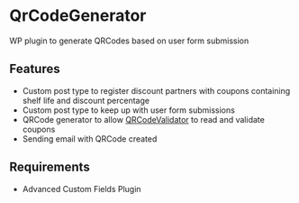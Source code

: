 # QrCodeGenerator
WP plugin to generate QRCodes based on user form submission

## Features
- Custom post type to register discount partners with coupons containing shelf life and discount percentage
- Custom post type to keep up with user form submissions
- QRCode generator to allow [QRCodeValidator](https://github.com/RaphaelBatagini/QrCodeValidator) to read and validate coupons
- Sending email with QRCode created

## Requirements
- Advanced Custom Fields Plugin
